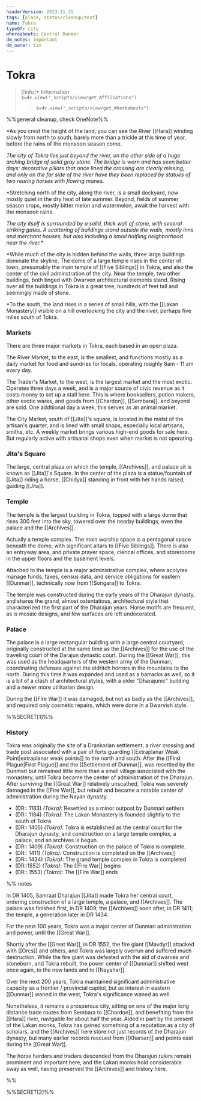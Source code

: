```yaml
---
headerVersion: 2023.11.25
tags: [place, status/cleanup/text]
name: Tokra
typeOf: city
whereabouts: Central Dunmar
dm_notes: important
dm_owner: tim
---
```

# Tokra
>[!info]+ Information  
> `$=dv.view("_scripts/view/get_Affiliations")`  
>> `$=dv.view("_scripts/view/get_Whereabouts")`

%%general cleanup, check OneNote%%

*As you crest the height of the land, you can see the River [[Hara]] winding slowly from north to south, barely more than a trickle at this time of year, before the rains of the monsoon season come.

*The city of Tokra lies just beyond the river, on the other side of a huge arching bridge of solid gray stone. The bridge is worn and has seen better days: decorative pillars that once lined the crossing are clearly missing, and only on the far side of the river have they been replaced by statues of two rearing horses with flowing manes.*

*Stretching north of the city, along the river, is a small dockyard, now mostly quiet in the dry heat of late summer. Beyond, fields of summer season crops, mostly bitter melon and watermelon, await the harvest with the monsoon rains.

*The city itself is surrounded by a solid, thick wall of stone, with several striking gates. A scattering of buildings stand outside the walls, mostly inns and merchant houses, but also including a small halfling neighborhood near the river.**

*While much of the city is hidden behind the walls, three large buildings dominate the skyline. The dome of a large temple rises in the center of town, presumably the main temple of [[Five Siblings]] in Tokra, and also the center of the civil adminstration of the city. Near the temple, two other buildings, both tinged with Dwarven architectural elements stand. Rising over all the buildings in Tokra is a great tree, hundreds of feet tall and seemingly made of stone. 

*To the south, the land rises in a series of small hills, with the [[Lakan Monastery]] visible on a hill overlooking the city and the river, perhaps five miles south of Tokra.

### Markets

There are three major markets in Tokra, each based in an open plaza.

The River Market, to the east, is the smallest, and functions mostly as a daily market for food and sundries for locals, operating roughly 8am - 11 am every day.

The Trader's Market, to the west, is the largest market and the most exotic. Operates three days a week, and is a major source of civic revenue as it costs money to set up a stall here. This is where booksellers, potion makers, other exotic wares, and goods from [[Chardon]], [[Sembara]], and beyond are sold. One addtiional day a week, this serves as an animal market.

The City Market, south of [[Jita]]'s square, is located in the midst of the artisan's quarter, and is lined with small shops, especially local artisans, smiths, etc. A weekly market brings various high-end goods for sale here. But regularly active with artisanal shops even when market is not operating.

### Jita's Square

The large, central plaza on which the temple, [[Archives]], and palace sit is known as [[Jita]]'s Square. In the center of the plaza is a statue/fountain of [[Jita]] riding a horse, [[Chidya]] standing in front with her hands raised, guiding [[Jita]].

### Temple

The temple is the largest building in Tokra, topped with a large dome that rises 300 feet into the sky, towered over the nearby buildings, even the palace and the [[Archives]].

Actually a temple complex. The main worship space is a pentagonal space beneath the dome, with significant altars to [[Five Siblings]]. There is also an entryway area, and private prayer space, clerical offices, and storerooms in the upper floors and the basement levels.

Attached to the temple is a major administrative complex, where acolytes manage funds, taxes, census data, and service obligations for eastern [[Dunmar]], technically now from [[Songara]] to Tokra.

The temple was constructed during the early years of the Dharajun dynasty, and shares the grand, almost ostentatious, architectural style that characterized the first part of the Dharajun years. Horse motifs are frequent, as is mosaic designs, and few surfaces are left undecorated.

### Palace 

The palace is a large rectangular building with a large central courtyard, originally constructed at the same time as the [[Archives]] for the use of the traveling court of the Darajun dynastic court. During the [[Great War]], this was used as the headquarters of the western army of the Dunmari, coordinating defenses against the eldritch horrors in the mountains to the north. During this time it was expanded and used as a barracks as well, so it is a bit of a clash of architectural styles, with a older "Dharajunic" building and a newer more utilitarian design.

During the [[Fire War]] it was damaged, but not as badly as the [[Archives]], and required only cosmetic repairs, which were done in a Dwarvish style.

%%SECRET[1]%%

### History

Tokra was originally the site of a Drankorian settlement, a river crossing and trade post associated with a pair of forts guarding [[Extraplanar Weak Point|extraplanar weak points]] to the north and south. After the [[First Plague|First Plague]] and the [[Settlement of Dunmar]], was resettled by the Dunmari but remained little more than a small village associated with the monastery, until Tokra became the center of administration of the Dharajun. After surviving the [[Great War]] relatively unscathed, Tokra was severely damaged in the [[Fire War]], but rebuilt and became a notable center of administration during the Nayan dynasty. 

- (DR:: 1183) *(Tokra)*: Resettled as a minor outpost by Dunmari settlers
- (DR:: 1184) *(Tokra)*: The Lakan Monastery is founded slightly to the south of Tokra
- (DR:: 1405) *(Tokra)*: Tokra is established as the central court for the Dharajun dynasty, and construction on a large temple complex, a palace, and an archives is begun.
- (DR:: 1409) *(Tokra)*: Construction on the palace of Tokra is complete. 
- (DR:: 1411) *(Tokra)*: Construction is completed on the [[Archives]]
- (DR:: 1434) *(Tokra)*: The grand temple complex in Tokra is completed
- (DR::1552) *(Tokra)*: The [[Fire War]] begins
- (DR:: 1553) *(Tokra)*: The [[Fire War]] ends


%% notes

In DR 1405, Samraat Dharajun [[Jita]] made Tokra her central court, ordering construction of a large temple, a palace, and [[Archives]]. The palace was finished first, in DR 1409; the [[Archives]] soon after, in DR 1411; the temple, a generation later in DR 1434.

For the next 100 years, Tokra was a major center of Dunmari adminstration and power, until the [[Great War]].

Shortly after the [[Great War]], in DR 1552, the fire giant [[Mavdyr]] attacked with [[Orcs]] and others, and Tokra was largely overrun and suffered much destruction. While the fire giant was defeated with the aid of dwarves and stoneborn, and Tokra rebuilt, the power center of [[Dunmar]] shifted west once again, to the new lands and to [[Nayahar]].

Over the next 200 years, Tokra maintained significant administrative capacity as a frontier / provincial capitol, but as interest in eastern [[Dunmar]] waned in the west, Tokra's significance waned as well.

Nonetheless, it remains a prosperous city, sitting on one of the major long distance trade routes from Sembara to [[Chardon]], and benefiting from the [[Hara]] river, navigable for about half the year. Aided in part by the present of the Lakan monks, Tokra has gained something of a reputation as a city of scholars, and the [[Archives]] here store not just records of the Dharajun dynasty, but many earlier records rescued from [[Kharsan]] and points east during the [[Great War]].

The horse herders and traders descended from the Dharajun rulers remain prominent and important here, and the Lakan monks hold considerable sway as well, having preserved the [[Archives]] and history here.

%%

%%SECRET[2]%%






